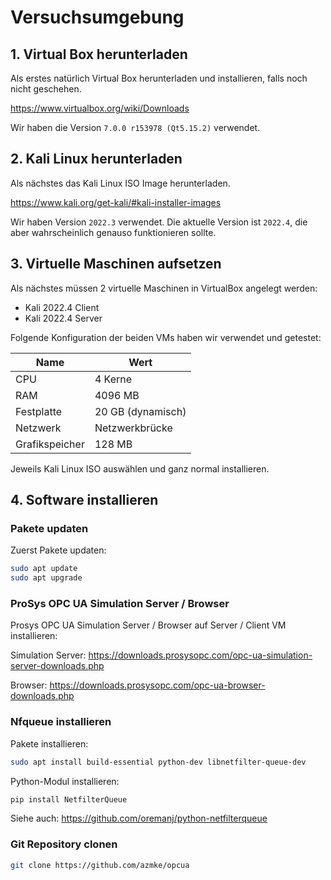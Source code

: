 # Versuchsumgebung

## 1. Virtual Box herunterladen

Als erstes natürlich Virtual Box herunterladen und installieren, falls noch nicht geschehen.

https://www.virtualbox.org/wiki/Downloads

Wir haben die Version `7.0.0 r153978 (Qt5.15.2)` verwendet.

## 2. Kali Linux herunterladen

Als nächstes das Kali Linux ISO Image herunterladen.

https://www.kali.org/get-kali/#kali-installer-images

Wir haben Version `2022.3` verwendet. Die aktuelle Version ist `2022.4`, die aber wahrscheinlich genauso funktionieren sollte.

## 3. Virtuelle Maschinen aufsetzen

Als nächstes müssen 2 virtuelle Maschinen in VirtualBox angelegt werden:

- Kali 2022.4 Client
- Kali 2022.4 Server

Folgende Konfiguration der beiden VMs haben wir verwendet und getestet:

Name | Wert
--- | ---
CPU | 4 Kerne
RAM | 4096 MB
Festplatte | 20 GB (dynamisch)
Netzwerk | Netzwerkbrücke
Grafikspeicher | 128 MB

Jeweils Kali Linux ISO auswählen und ganz normal installieren.

## 4. Software installieren

### Pakete updaten

Zuerst Pakete updaten:

```sh
sudo apt update
sudo apt upgrade
```

### ProSys OPC UA Simulation Server / Browser

Prosys OPC UA Simulation Server / Browser auf Server / Client VM installieren:

Simulation Server: https://downloads.prosysopc.com/opc-ua-simulation-server-downloads.php

Browser: https://downloads.prosysopc.com/opc-ua-browser-downloads.php

### Nfqueue installieren

Pakete installieren:

```sh
sudo apt install build-essential python-dev libnetfilter-queue-dev
```

Python-Modul installieren:

```sh
pip install NetfilterQueue
```

Siehe auch: https://github.com/oremanj/python-netfilterqueue

### Git Repository clonen

```sh
git clone https://github.com/azmke/opcua
```